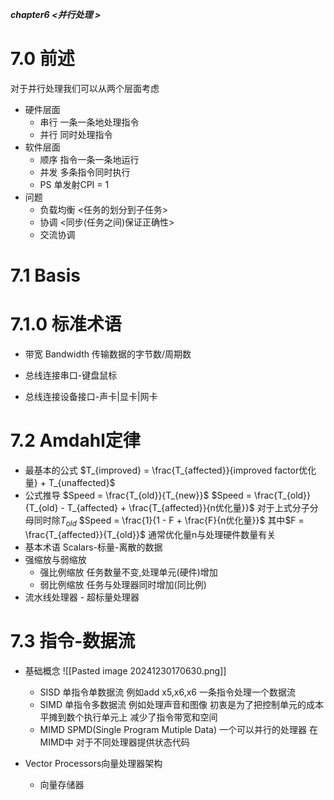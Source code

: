 ***chapter6 <并行处理 >***
# 7.0 前述
对于并行处理我们可以从两个层面考虑
- 硬件层面
	- 串行
		一条一条地处理指令
	- 并行
		同时处理指令
- 软件层面
	- 顺序
		指令一条一条地运行
	- 并发
		多条指令同时执行
	- PS
		单发射CPI = 1
- 问题
	- 负载均衡 <任务的划分到子任务>
	- 协调 <同步(任务之间)保证正确性>
	- 交流协调
# 7.1 Basis
# 7.1.0 标准术语
- 带宽 Bandwidth
	传输数据的字节数/周期数

- 总线连接串口-键盘鼠标
- 总线连接设备接口-声卡|显卡|网卡

# 7.2 Amdahl定律
- 最基本的公式
	$T_{improved} =  \frac{T_{affected}}{improved factor优化量} + T_{unaffected}$
- 公式推导
	$Speed = \frac{T_{old}}{T_{new}}$
	$Speed = \frac{T_{old}}{T_{old} - T_{affected} + \frac{T_{affected}}{n优化量}}$
	对于上式分子分母同时除$T_{old}$
	$Speed = \frac{1}{1 - F + \frac{F}{n优化量}}$
	其中$F = \frac{T_{affected}}{T_{old}}$
	通常优化量n与处理硬件数量有关
- 基本术语
	Scalars-标量-离散的数据
- 强缩放与弱缩放
	- 强比例缩放
		任务数量不变,处理单元(硬件)增加
	- 弱比例缩放
		任务与处理器同时增加(同比例)
- 流水线处理器 - 超标量处理器
# 7.3 指令-数据流
- 基础概念
	![[Pasted image 20241230170630.png]]
	- SISD
		单指令单数据流 例如add x5,x6,x6 一条指令处理一个数据流
	- SIMD
		单指令多数据流 例如处理声音和图像
		初衷是为了把控制单元的成本平摊到数个执行单元上
		减少了指令带宽和空间
	- MIMD
		SPMD(Single Program Mutiple Data)
		一个可以并行的处理器 在MIMD中
		对于不同处理器提供状态代码

- Vector Processors向量处理器架构
	- 向量存储器